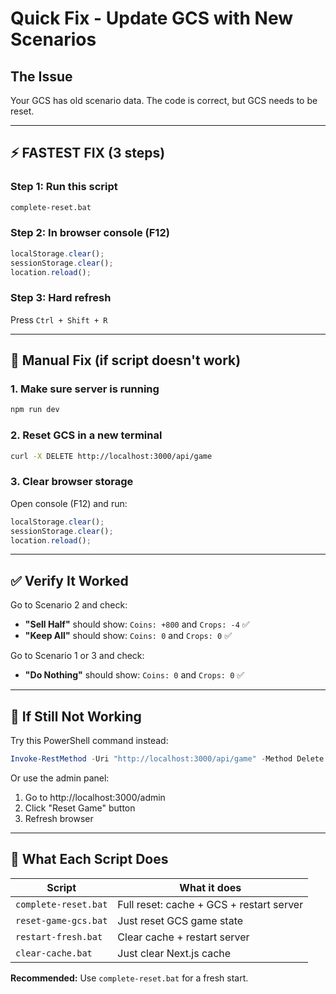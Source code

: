 # Quick Fix - Update GCS with New Scenarios

## The Issue

Your GCS has old scenario data. The code is correct, but GCS needs to be reset.

---

## ⚡ FASTEST FIX (3 steps)

### Step 1: Run this script

```bash
complete-reset.bat
```

### Step 2: In browser console (F12)

```javascript
localStorage.clear();
sessionStorage.clear();
location.reload();
```

### Step 3: Hard refresh

Press `Ctrl + Shift + R`

---

## 🎯 Manual Fix (if script doesn't work)

### 1. Make sure server is running

```bash
npm run dev
```

### 2. Reset GCS in a new terminal

```bash
curl -X DELETE http://localhost:3000/api/game
```

### 3. Clear browser storage

Open console (F12) and run:

```javascript
localStorage.clear();
sessionStorage.clear();
location.reload();
```

---

## ✅ Verify It Worked

Go to Scenario 2 and check:

-   **"Sell Half"** should show: `Coins: +800` and `Crops: -4` ✅
-   **"Keep All"** should show: `Coins: 0` and `Crops: 0` ✅

Go to Scenario 1 or 3 and check:

-   **"Do Nothing"** should show: `Coins: 0` and `Crops: 0` ✅

---

## 🔧 If Still Not Working

Try this PowerShell command instead:

```powershell
Invoke-RestMethod -Uri "http://localhost:3000/api/game" -Method Delete
```

Or use the admin panel:

1. Go to http://localhost:3000/admin
2. Click "Reset Game" button
3. Refresh browser

---

## 📝 What Each Script Does

| Script               | What it does                             |
| -------------------- | ---------------------------------------- |
| `complete-reset.bat` | Full reset: cache + GCS + restart server |
| `reset-game-gcs.bat` | Just reset GCS game state                |
| `restart-fresh.bat`  | Clear cache + restart server             |
| `clear-cache.bat`    | Just clear Next.js cache                 |

**Recommended:** Use `complete-reset.bat` for a fresh start.
